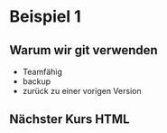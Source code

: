 # Beispiel 1

## Warum wir git verwenden 

* Teamfähig
* backup
* zurück zu einer vorigen Version 

## Nächster Kurs HTML